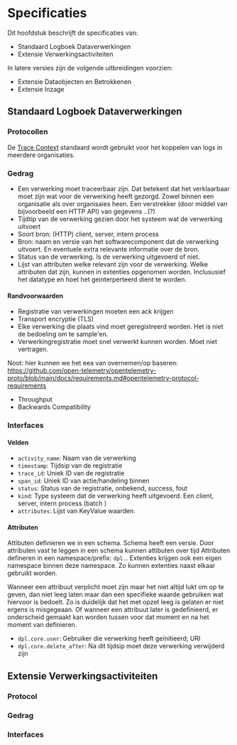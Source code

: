 # Specificaties

Dit hoofdstuk beschrijft de specificaties van:
- Standaard Logboek Dataverwerkingen
- Extensie Verwerkingsactiviteiten

In latere versies zijn de volgende uitbreidingen voorzien:
- Extensie Dataobjecten en Betrokkenen
- Extensie Inzage


## Standaard Logboek Dataverwerkingen

### Protocollen


De [Trace Context](https://www.w3.org/TR/trace-context/) standaard wordt gebruikt voor het koppelen van logs in meerdere organisaties.




### Gedrag

* Een verwerking moet traceerbaar zijn. Dat betekent dat het verklaarbaar moet zijn wat voor de verwerking heeft gezorgd. Zowel binnen een organisatie als over organisaies heen. Een verstrekker (door middel van bijvoorbeeld een HTTP API) van gegevens ..(?)
* Tijdtip van de verwerking gezien door het systeem wat de verwerking uitvoert
* Soort bron: (HTTP) client, server, intern process
* Bron: naam en versie van het softwarecomponent dat de verwerking uitvoert. En eventuele extra relevante informatie over de bron.
* Status van de verwerking. Is de verwerking uitgevoerd of niet.
* Lijst van attributen welke relevant zijn voor de verwerking. Welke attributen dat zijn, kunnen in extenties opgenomen worden. Inclususief het datatype en hoet het geinterperteerd dient te worden.


#### Randvoorwaarden

* Registratie van verwerkingen moeten een ack krijgen
* Transport encryptie (TLS)
* Elke verwerking die plaats vind moet geregistreerd worden. Het is niet de bedoeling om te sample'en.
* Verwerkingregistratie moet snel verwerkt kunnen worden. Moet niet vertragen.

Noot: hier kunnen we het eea van overnemen/op baseren: https://github.com/open-telemetry/opentelemetry-proto/blob/main/docs/requirements.md#opentelemetry-protocol-requirements
* Throughput
* Backwards Compatibility


### Interfaces

#### Velden

* `activity_name`: Naam van de verwerking
* `timestamp`: Tijdsip van de registratie
* `trace_id`: Uniek ID van de registratie
* `span_id`: Uniek ID van actie/handeling binnen
* `status`: Status van de registratie, onbekend, success, fout
* `kind`: Type systeem dat de verwerking heeft uitgevoerd. Een client, server, intern process (batch )
* `attributes`: Lijst van KeyValue waarden.

#### Attributen

Attibuten definieren we in een schema. Schema heeft een versie. Door attributen vast te leggen in een schema kunnen attibuten over tijd
Attributen defineren in een namespace/prefix: `dpl.`. Extenties krijgen ook een eigen namespace binnen deze namespace. Zo kunnen extenties naast elkaar gebruikt worden.

Wanneer een attribuut verplicht moet zijn maar het niet altijd lukt om op te geven, dan niet leeg laten maar dan een specifieke waarde gebruiken wat hiervoor is bedoelt. Zo is duidelijk dat het met opzet leeg is gelaten er niet ergens is misgegeaan. Of wanneer een attribuut later is gedefinieerd, er onderscheid gemaakt kan worden tussen voor dat moment en na het moment van definieren.

* `dpl.core.user`: Gebruiker die verwerking heeft geïnitieerd; URI
* `dpl.core.delete_after`: Na dit tijdsip moet deze verwerking verwijderd zijn



## Extensie Verwerkingsactiviteiten

### Protocol

### Gedrag

### Interfaces
